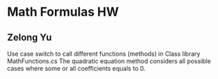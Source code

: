 # Math Formulas HW
## Zelong Yu
Use case switch to call different functions (methods) in Class library MathFunctions.cs
The quadratic equation method considers all possible cases where some or all coefficients equals to 0.
